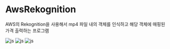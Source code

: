 # AwsRekognition

AWS의 Rekognition을 사용해서 mp4 파일 내의 객체를 인식하고 해당 객체에 매핑된 가격 출력하는 프로그램


![js](https://img.shields.io/badge/amazonaws-232F3E?style=for-the-badge&logo=amazonaws&logoColor=white)
![js](https://img.shields.io/badge/awslambda-FF9900?style=for-the-badge&logo=awslambda&logoColor=white)
![js](https://img.shields.io/badge/Python-3776AB?style=for-the-badge&logo=Python&logoColor=white)

